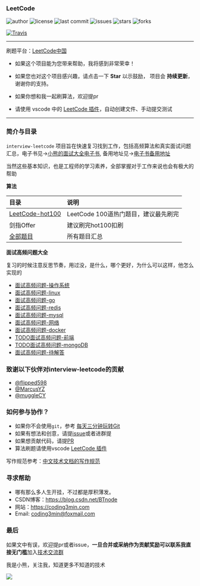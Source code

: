 ### LeetCode

![author](https://img.shields.io/badge/author-minibear2333-blueviolet.svg)
![license](https://img.shields.io/github/license/minibear2333/interview-leetcode.svg)
![last commit](https://img.shields.io/github/last-commit/minibear2333/interview-leetcode.svg)
![issues](https://img.shields.io/github/issues/minibear2333/interview-leetcode.svg)
![stars](https://img.shields.io/github/stars/minibear2333/interview-leetcode.svg)
![forks](https://img.shields.io/github/forks/minibear2333/interview-leetcode.svg)

[![Travis](https://img.shields.io/badge/language-Golang-orange.svg)]()
<!-- 
[![Travis](https://img.shields.io/badge/language-C++-green.svg)]()
[![Travis](https://img.shields.io/badge/language-JavaScript-yellow.svg)]()
[![Travis](https://img.shields.io/badge/language-Python-red.svg)]()
[![Travis](https://img.shields.io/badge/language-Java-blue.svg)]() -->


-------


刷题平台：[LeetCode中国](https://leetcode-cn.com/problemset/all/)

* 如果这个项目能为您带来帮助，我将感到非常荣幸！

* 如果您也对这个项目感兴趣，请点击一下  **Star** 以示鼓励， 项目会 **持续更新**，谢谢你的支持。

* 如果你想和我一起刷算法，欢迎提pr

* 请使用 vscode 中的 [LeetCode 插件](leetcode-vscode.md)，自动创建文件、手动提交测试

-------

### 简介与目录

`interview-leetcode` 项目旨在快速复习找到工作，包括高频算法和真实面试问题汇总，电子书见->[小熊的面试大全电子书](https://leetcode.coding3min.com), 备用地址见->[电子书备用地址](https://minibear2333.gitbook.io/interview-leetcode/)

当然这些基本知识，也是工程师的学习素养，全部掌握对于工作来说也会有极大的帮助

**算法**

|目录 |说明|
|:-----|:-----|
|[LeetCode-hot100](./LeetCode/hot100/README.md)|LeetCode 100道热门题目，建议最先刷完|
|剑指Offer|建议刷完hot100扣刷|
|[全部题目](./LeetCode/all)|所有题目汇总|

**面试高频问题大全**

复习的时候注意反思节奏，用过没，是什么，哪个更好，为什么可以这样，他怎么实现的

* [面试高频问题-操作系统](interview/操作系统.md)
* [面试高频问题-linux](interview/linux.md)
* [面试高频问题-go](interview/go.md)
* [面试高频问题-redis](interview/redis.md)
* [面试高频问题-mysql](interview/mysql.md)
* [面试高频问题-网络](interview/网络.md)
* [面试高频问题-docker](interview/docker.md)
* [TODO面试高频问题-前端](interview/前端.md)
* [TODO面试高频问题-mongoDB](interview/mongoDB.md)
* [面试高频问题-待解答](interview/todo.md)


### 致谢以下伙伴对interview-leetcode的贡献

* [@flipped598](https://github.com/flipped598)
* [@MarcusYZ](https://github.com/MarcusYZ)
* [@muggleCY](https://github.com/muggleCY)

### 如何参与协作？

- 如果你不会使用`git`，参考 [每天三分钟玩转Git](https://mp.weixin.qq.com/s/ReD6suGmPvEmd5wKdylR2w)
- 如果有想法和创意，请提[issue](https://github.com/coding3min/LeetCode/issues)或者进群提
- 如果想贡献代码，请提[PR](https://github.com/coding3min/LeetCode/pulls)
- 算法刷题请使用vscode [LeetCode 插件](leetcode-vscode.md)

写作规范参考：[中文技术文档的写作规范](https://github.com/ruanyf/document-style-guide)

### 寻求帮助

* 哪有那么多人生开挂，不过都是厚积薄发。
* CSDN博客：https://blog.csdn.net/BTnode
* 网站：https://coding3min.com
* Email: [coding3min@foxmail.com](mailto:coding3min@foxmail.com)

### 最后

如果文中有误，欢迎提pr或者issue，**一旦合并或采纳作为贡献奖励可以联系我直接无门槛**加入[技术交流群](https://mp.weixin.qq.com/s/ErQFjJbIsMVGjIRWbQCD1Q)

我是小熊，关注我，知道更多不知道的技术

![](https://coding3min.oss-accelerate.aliyuncs.com/2021/03/11/gQDiQ51116.jpg)